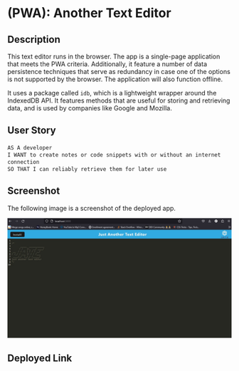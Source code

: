 # (PWA): Another Text Editor

## Description

This text editor runs in the browser. The app is a single-page application that meets the PWA criteria. Additionally, it feature a number of data persistence techniques that serve as redundancy in case one of the options is not supported by the browser. The application will also function offline.

It uses a package called `idb`, which is a lightweight wrapper around the IndexedDB API. It features methods that are useful for storing and retrieving data, and is used by companies like Google and Mozilla.

## User Story

```
AS A developer
I WANT to create notes or code snippets with or without an internet connection
SO THAT I can reliably retrieve them for later use
```

## Screenshot

The following image is a screenshot of the deployed app. 

![Screenshot of deployed app](./Develop/client/src/images/app.jpg)

## Deployed Link
